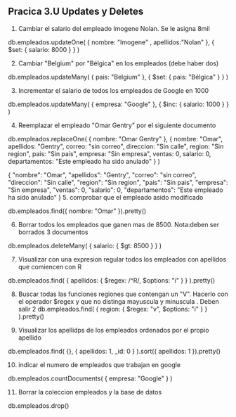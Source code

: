 ## Pracica 3.U Updates y Deletes

1. Cambiar el salario del empleado Imogene Nolan. Se le asigna 8mil

db.empleados.updateOne(
   { nombre: "Imogene" , apellidos:"Nolan" },
   { $set: { salario: 8000 } }
)


2. Cambiar "Belgium" por "Bélgica" en los empleados (debe haber dos)

db.empleados.updateMany(
   { pais: "Belgium" },
   { $set: { pais: "Bélgica" } }
)

3. Incrementar el salario de todos los empleados de Google en 1000

db.empleados.updateMany(
   { empresa: "Google" },
   { $inc: { salario: 1000 } }
)


4. Reemplazar el empleado "Omar Gentry" por el siguiente documento

db.empleados.replaceOne(
   { nombre: "Omar Gentry" },
   {
       nombre: "Omar",
       apellidos: "Gentry",
       correo: "sin correo",
       direccion: "Sin calle",
       region: "Sin region",
       pais: "Sin pais",
       empresa: "Sin empresa",
       ventas: 0,
       salario: 0,
       departamentos: "Este empleado ha sido anulado"
   }
)

   {
"nombre": "Omar",
"apellidos": "Gentry",
"correo": "sin correo",
"direccion": "Sin calle",
"region": "Sin region",
"pais": "Sin pais",
"empresa": "Sin empresa",
"ventas": 0,
"salario": 0,
"departamentos": "Este empleado ha sido anulado"
}
5. comprobar que el empleado asido modificado 

db.empleados.find({ nombre: "Omar" }).pretty()

6. Borrar todos los empleados que ganen mas de 8500.
Nota:deben ser borrados 3 documentos

db.empleados.deleteMany(
   { salario: { $gt: 8500 } }
)

7. Visualizar con una expresion regular todos los empleados con apellidos que comiencen con R 

db.empleados.find(
   { apellidos: { $regex: /^R/, $options: "i" } }
).pretty()

8. Buscar todas las funciones regiones que contengan un "V".
Hacerlo con el operador $regex y que no distinga mayuscula y minuscula . Deben salir 2
db.empleados.find(
   { region: { $regex: "v", $options: "i" } }
).pretty()

9. Visualizar los apellidps de los empleados ordenados por el propio apellido

db.empleados.find(
   {},
   { apellidos: 1, _id: 0 }
).sort({ apellidos: 1 }).pretty()

10. indicar el numero de empleados que trabajan en google

db.empleados.countDocuments(
   { empresa: "Google" }
)

11. Borrar la coleccion empleados y la base de datos

db.empleados.drop()
